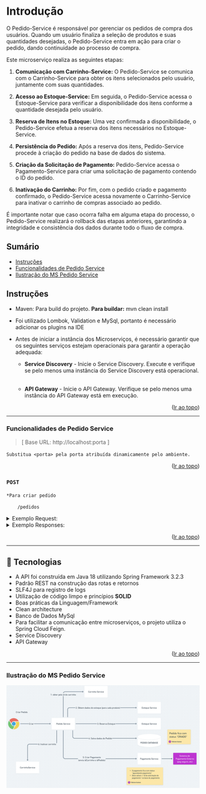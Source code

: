 <a name="readme-top"></a>

# Introdução

O Pedido-Service é responsável por gerenciar os pedidos de compra dos usuários. Quando um usuário finaliza a seleção de produtos e suas quantidades desejadas, o Pedido-Service entra em ação para criar o pedido, dando continuidade ao processo de compra.

Este microserviço realiza as seguintes etapas:

1. **Comunicação com Carrinho-Service:** O Pedido-Service se comunica com o Carrinho-Service para obter os itens selecionados pelo usuário, juntamente com suas quantidades.

2. **Acesso ao Estoque-Service:** Em seguida, o Pedido-Service acessa o Estoque-Service para verificar a disponibilidade dos itens conforme a quantidade desejada pelo usuário.

3. **Reserva de Itens no Estoque:** Uma vez confirmada a disponibilidade, o Pedido-Service efetua a reserva dos itens necessários no Estoque-Service.

4. **Persistência do Pedido:** Após a reserva dos itens, Pedido-Service procede à criação do pedido na base de dados do sistema.

5. **Criação da Solicitação de Pagamento:** Pedido-Service acessa o Pagamento-Service para criar uma solicitação de pagamento contendo o ID do pedido.

6. **Inativação do Carrinho:** Por fim, com o pedido criado e pagamento confirmado, o Pedido-Service acessa novamente o Carrinho-Service para inativar o carrinho de compras associado ao pedido.

É importante notar que caso ocorra falha em alguma etapa do processo, o Pedido-Service realizará o rollback das etapas anteriores, garantindo a integridade e consistência dos dados durante todo o fluxo de compra.

## Sumário
* [Instruções](#instrucoes)
* [Funcionalidades de Pedido Service](#funcionalidades-de-pedido-service)
* [Ilustração do MS Pedido Service](#ilustração-do-ms-pedido-service)


## Instruções

- Maven: Para build do projeto. **Para buildar:** mvn clean install
- Foi utilizado Lombok, Validation e MySql, portanto é necessário adicionar os plugins na IDE
- Antes de iniciar a instância dos Microserviços, é necessário garantir que os seguintes serviços estejam operacionais para garantir a operação adequada:</br>

	* **Service Discovery** - Inicie o Service Discovery. Execute e verifique se pelo menos uma instância do Service Discovery está operacional.</br></br>
	
	* **API Gateway** - Inicie o API Gateway. Verifique se pelo menos uma instância do API Gateway está em execução.

<p align="right">(<a href="#readme-top">Ir ao topo</a>)</p>

---------

### Funcionalidades de Pedido Service

>[ Base URL: http://localhost:porta ] 

`Substitua <porta> pela porta atribuída dinamicamente pelo ambiente.`

<p align="right">(<a href="#readme-top">Ir ao topo</a>)</p>

### ``POST``  
`*Para criar pedido`

```
	/pedidos
```
<details>
  <summary>Exemplo Request:</summary>

```
curl --location 'http://localhost:8082/pedidos' \
--header 'idUsuario: 1' \
--header 'Content-Type: application/json' \
--data '{
    "carrinhoId": 31
}'
```
</details>

<details>
  <summary>Exemplo Responses:</summary>

200 - _OK_
`- Será retornado o id do pedido`

```
2
```
</details>

<p align="right">(<a href="#readme-top">Ir ao topo</a>)</p>

---------

<a name="tecnologias"></a>
## 📍️ Tecnologias

- A API foi construída em Java 18 utilizando Spring Framework 3.2.3
- Padrão REST na construção das rotas e retornos
- SLF4J para registro de logs
- Utilização de código limpo e princípios **SOLID**
- Boas práticas da Linguagem/Framework
- Clean architecture
- Banco de Dados MySql
- Para facilitar a comunicação entre microserviços, o projeto utiliza o Spring Cloud Feign. 
- Service Discovery
- API Gateway

<p align="right">(<a href="#readme-top">Ir ao topo</a>)</p>

---------

### Ilustração do MS Pedido Service

![pedido-service.png](src%2Fmain%2Fjava%2Fdocument%2Fpedido-service.png)